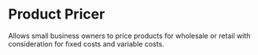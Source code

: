 # Product Pricer

Allows small business owners to price products for wholesale or retail with consideration for fixed costs and variable costs.
